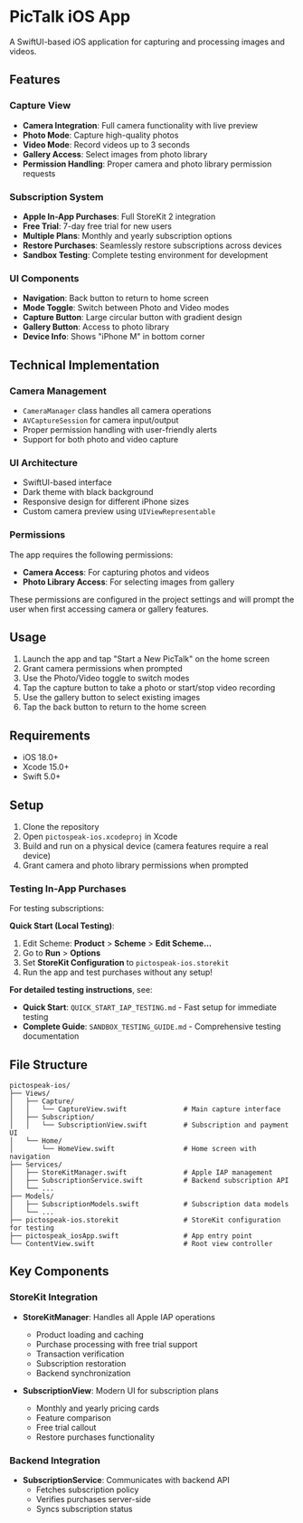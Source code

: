# PicTalk iOS App

A SwiftUI-based iOS application for capturing and processing images and videos.

## Features

### Capture View

- **Camera Integration**: Full camera functionality with live preview
- **Photo Mode**: Capture high-quality photos
- **Video Mode**: Record videos up to 3 seconds
- **Gallery Access**: Select images from photo library
- **Permission Handling**: Proper camera and photo library permission requests

### Subscription System

- **Apple In-App Purchases**: Full StoreKit 2 integration
- **Free Trial**: 7-day free trial for new users
- **Multiple Plans**: Monthly and yearly subscription options
- **Restore Purchases**: Seamlessly restore subscriptions across devices
- **Sandbox Testing**: Complete testing environment for development

### UI Components

- **Navigation**: Back button to return to home screen
- **Mode Toggle**: Switch between Photo and Video modes
- **Capture Button**: Large circular button with gradient design
- **Gallery Button**: Access to photo library
- **Device Info**: Shows "iPhone M" in bottom corner

## Technical Implementation

### Camera Management

- `CameraManager` class handles all camera operations
- `AVCaptureSession` for camera input/output
- Proper permission handling with user-friendly alerts
- Support for both photo and video capture

### UI Architecture

- SwiftUI-based interface
- Dark theme with black background
- Responsive design for different iPhone sizes
- Custom camera preview using `UIViewRepresentable`

### Permissions

The app requires the following permissions:

- **Camera Access**: For capturing photos and videos
- **Photo Library Access**: For selecting images from gallery

These permissions are configured in the project settings and will prompt the user when first accessing camera or gallery features.

## Usage

1. Launch the app and tap "Start a New PicTalk" on the home screen
2. Grant camera permissions when prompted
3. Use the Photo/Video toggle to switch modes
4. Tap the capture button to take a photo or start/stop video recording
5. Use the gallery button to select existing images
6. Tap the back button to return to the home screen

## Requirements

- iOS 18.0+
- Xcode 15.0+
- Swift 5.0+

## Setup

1. Clone the repository
2. Open `pictospeak-ios.xcodeproj` in Xcode
3. Build and run on a physical device (camera features require a real device)
4. Grant camera and photo library permissions when prompted

### Testing In-App Purchases

For testing subscriptions:

**Quick Start (Local Testing)**:

1. Edit Scheme: **Product** > **Scheme** > **Edit Scheme...**
2. Go to **Run** > **Options**
3. Set **StoreKit Configuration** to `pictospeak-ios.storekit`
4. Run the app and test purchases without any setup!

**For detailed testing instructions**, see:

- **Quick Start**: `QUICK_START_IAP_TESTING.md` - Fast setup for immediate testing
- **Complete Guide**: `SANDBOX_TESTING_GUIDE.md` - Comprehensive testing documentation

## File Structure

```
pictospeak-ios/
├── Views/
│   ├── Capture/
│   │   └── CaptureView.swift              # Main capture interface
│   ├── Subscription/
│   │   └── SubscriptionView.swift         # Subscription and payment UI
│   └── Home/
│       └── HomeView.swift                 # Home screen with navigation
├── Services/
│   ├── StoreKitManager.swift              # Apple IAP management
│   ├── SubscriptionService.swift          # Backend subscription API
│   └── ...
├── Models/
│   ├── SubscriptionModels.swift           # Subscription data models
│   └── ...
├── pictospeak-ios.storekit                # StoreKit configuration for testing
├── pictospeak_iosApp.swift                # App entry point
└── ContentView.swift                      # Root view controller
```

## Key Components

### StoreKit Integration

- **StoreKitManager**: Handles all Apple IAP operations

  - Product loading and caching
  - Purchase processing with free trial support
  - Transaction verification
  - Subscription restoration
  - Backend synchronization

- **SubscriptionView**: Modern UI for subscription plans
  - Monthly and yearly pricing cards
  - Feature comparison
  - Free trial callout
  - Restore purchases functionality

### Backend Integration

- **SubscriptionService**: Communicates with backend API
  - Fetches subscription policy
  - Verifies purchases server-side
  - Syncs subscription status

